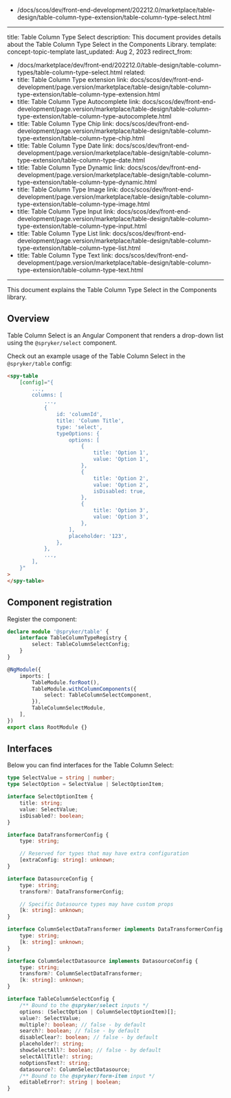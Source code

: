   - /docs/scos/dev/front-end-development/202212.0/marketplace/table-design/table-column-type-extension/table-column-type-select.html
---
title: Table Column Type Select
description: This document provides details about the Table Column Type Select in the Components Library.
template: concept-topic-template
last_updated: Aug 2, 2023
redirect_from:
  - /docs/marketplace/dev/front-end/202212.0/table-design/table-column-types/table-column-type-select.html
related:
  - title: Table Column Type extension
    link: docs/scos/dev/front-end-development/page.version/marketplace/table-design/table-column-type-extension/table-column-type-extension.html
  - title: Table Column Type Autocomplete
    link: docs/scos/dev/front-end-development/page.version/marketplace/table-design/table-column-type-extension/table-column-type-autocomplete.html
  - title: Table Column Type Chip
    link: docs/scos/dev/front-end-development/page.version/marketplace/table-design/table-column-type-extension/table-column-type-chip.html
  - title: Table Column Type Date
    link: docs/scos/dev/front-end-development/page.version/marketplace/table-design/table-column-type-extension/table-column-type-date.html
  - title: Table Column Type Dynamic
    link: docs/scos/dev/front-end-development/page.version/marketplace/table-design/table-column-type-extension/table-column-type-dynamic.html
  - title: Table Column Type Image
    link: docs/scos/dev/front-end-development/page.version/marketplace/table-design/table-column-type-extension/table-column-type-image.html
  - title: Table Column Type Input
    link: docs/scos/dev/front-end-development/page.version/marketplace/table-design/table-column-type-extension/table-column-type-input.html
  - title: Table Column Type List
    link: docs/scos/dev/front-end-development/page.version/marketplace/table-design/table-column-type-extension/table-column-type-list.html
  - title: Table Column Type Text
    link: docs/scos/dev/front-end-development/page.version/marketplace/table-design/table-column-type-extension/table-column-type-text.html
---

This document explains the Table Column Type Select in the Components library.

## Overview

Table Column Select is an Angular Component that renders a drop-down list using the `@spryker/select` component.

Check out an example usage of the Table Column Select in the `@spryker/table` config:

```html
<spy-table
    [config]="{
        ...,
        columns: [
            ...,
            {
                id: 'columnId',
                title: 'Column Title',
                type: 'select',
                typeOptions: {
                    options: [
                        {
                            title: 'Option 1',
                            value: 'Option 1',
                        },
                        {
                            title: 'Option 2',
                            value: 'Option 2',
                            isDisabled: true,
                        },
                        {
                            title: 'Option 3',
                            value: 'Option 3',
                        },
                    ],
                    placeholder: '123',
                },
            },
            ...,
        ],
    }"
>
</spy-table>
```

## Component registration

Register the component:

```ts
declare module '@spryker/table' {
    interface TableColumnTypeRegistry {
        select: TableColumnSelectConfig;
    }
}

@NgModule({
    imports: [
        TableModule.forRoot(),
        TableModule.withColumnComponents({
            select: TableColumnSelectComponent,
        }),
        TableColumnSelectModule,
    ],
})
export class RootModule {}
```

## Interfaces

Below you can find interfaces for the Table Column Select:

```ts
type SelectValue = string | number;
type SelectOption = SelectValue | SelectOptionItem;

interface SelectOptionItem {
    title: string;
    value: SelectValue;
    isDisabled?: boolean;
}

interface DataTransformerConfig {
    type: string;

    // Reserved for types that may have extra configuration
    [extraConfig: string]: unknown;
}

interface DatasourceConfig {
    type: string;
    transform?: DataTransformerConfig;

    // Specific Datasource types may have custom props
    [k: string]: unknown;
}

interface ColumnSelectDataTransformer implements DataTransformerConfig {
    type: string;
    [k: string]: unknown;
}

interface ColumnSelectDatasource implements DatasourceConfig {
    type: string;
    transform?: ColumnSelectDataTransformer;
    [k: string]: unknown;
}

interface TableColumnSelectConfig {
    /** Bound to the @spryker/select inputs */
    options: (SelectOption | ColumnSelectOptionItem)[];
    value?: SelectValue;
    multiple?: boolean; // false - by default
    search?: boolean; // false - by default
    disableClear?: boolean; // false - by default
    placeholder?: string;
    showSelectAll?: boolean; // false - by default
    selectAllTitle?: string;
    noOptionsText?: string;
    datasource?: ColumnSelectDatasource;
    /** Bound to the @spryker/form-item input */
    editableError?: string | boolean;
}
```
